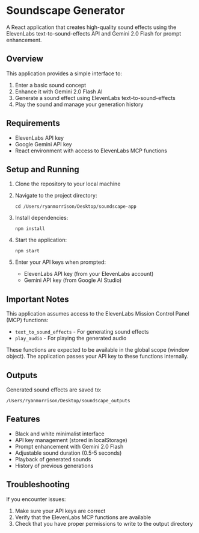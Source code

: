 #  Soundscape Generator

A React application that creates high-quality sound effects using the ElevenLabs text-to-sound-effects API and Gemini 2.0 Flash for prompt enhancement.

## Overview

This application provides a simple interface to:
1. Enter a basic sound concept
2. Enhance it with Gemini 2.0 Flash AI
3. Generate a sound effect using ElevenLabs text-to-sound-effects
4. Play the sound and manage your generation history

## Requirements

- ElevenLabs API key
- Google Gemini API key
- React environment with access to ElevenLabs MCP functions

## Setup and Running

1. Clone the repository to your local machine
2. Navigate to the project directory:
   ```
   cd /Users/ryanmorrison/Desktop/soundscape-app
   ```

3. Install dependencies:
   ```
   npm install
   ```

4. Start the application:
   ```
   npm start
   ```

5. Enter your API keys when prompted:
   - ElevenLabs API key (from your ElevenLabs account)
   - Gemini API key (from Google AI Studio)

## Important Notes

This application assumes access to the ElevenLabs Mission Control Panel (MCP) functions:
- `text_to_sound_effects` - For generating sound effects
- `play_audio` - For playing the generated audio

These functions are expected to be available in the global scope (window object). The application passes your API key to these functions internally.

## Outputs

Generated sound effects are saved to:
```
/Users/ryanmorrison/Desktop/soundscape_outputs
```

## Features

- Black and white minimalist interface
- API key management (stored in localStorage)
- Prompt enhancement with Gemini 2.0 Flash
- Adjustable sound duration (0.5-5 seconds)
- Playback of generated sounds
- History of previous generations

## Troubleshooting

If you encounter issues:
1. Make sure your API keys are correct
2. Verify that the ElevenLabs MCP functions are available
3. Check that you have proper permissions to write to the output directory
